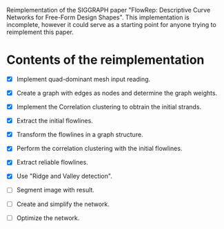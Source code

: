 Reimplementation of the SIGGRAPH paper "FlowRep: Descriptive Curve Networks for Free-Form Design Shapes". This implementation is incomplete, however it could serve as a starting point for anyone trying to reimplement this paper.

# Contents of the reimplementation

 - [x] Implement quad-dominant mesh input reading.
 - [x] Create a graph with edges as nodes and determine the graph weights.
 - [x] Implement the Correlation clustering to obtrain the initial strands.
 - [x] Extract the initial flowlines.
 - [x] Transform the flowlines in a graph structure.
 - [x] Perform the correlation clustering with the initial flowlines.
 - [x] Extract reliable flowlines.
 - [x] Use "Ridge and Valley detection".
 - [ ] Segment image with result.
 - [ ] Create and simplify the network.
 - [ ] Optimize the network.




